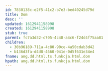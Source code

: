 ```yaml
---
id: 7830138c-e2f5-41c2-b7e3-bed40245d79d
title: Dom
desc: ''
updated: 1612941158998
created: 1612941158998
stub: true
parent: fc7a3d32-c705-4c48-a4c6-f24d4f75aa81
children:
  - 30b96189-711a-4c80-90ce-4a50cdab3d42
  - b136d3fa-d4d8-4660-941e-0d5f631e34e4
fname: ang.dd.html.ts.funkcja.html.dom
hpath: ang.dd.html.ts.funkcja.html.dom
---
```



